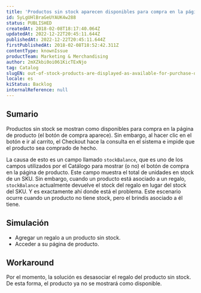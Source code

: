 ```yaml
---
title: 'Productos sin stock aparecen disponibles para compra en la página de producto'
id: 5yLgUHlBraGeUYAUK4w288
status: PUBLISHED
createdAt: 2018-02-08T18:17:40.064Z
updatedAt: 2022-12-22T20:45:11.644Z
publishedAt: 2022-12-22T20:45:11.644Z
firstPublishedAt: 2018-02-08T18:52:42.311Z
contentType: knownIssue
productTeam: Marketing & Merchandising
author: 2mXZkbi0oi061KicTExNjo
tag: Catalog
slugEN: out-of-stock-products-are-displayed-as-available-for-purchase-on-the-product-page
locale: es
kiStatus: Backlog
internalReference: null
---
```


## Sumario

Productos sin stock se mostran como disponibles para compra en la página de producto (el botón de compra aparece). Sin embargo, al hacer clic en el botón e ir al carrito, el Checkout hace la consulta en el sistema e impide que el producto sea comprado de hecho.

La causa de esto es un campo llamado `stockBalance`, que es uno de los campos utilizados por el Catálogo para mostrar (o no) el botón de compra en la página de producto. Este campo muestra el total de unidades en stock de un SKU. Sin embargo, cuando un producto está asociado a un regalo, `stockBalance` actualmente devuelve el stock del regalo en lugar del stock del SKU. Y es exactamente ahí donde está el problema. Este escenario ocurre cuando un producto no tiene stock, pero el brindis asociado a él tiene.

## Simulación

- Agregar un regalo a un producto sin stock.
- Acceder a su página de producto.

## Workaround

Por el momento, la solución es desasociar el regalo del producto sin stock. De esta forma, el producto ya no se mostrará como disponible.

